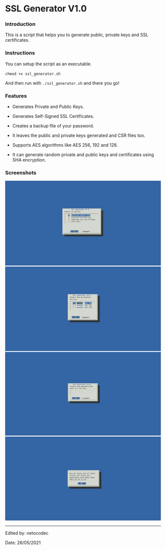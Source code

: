 # SSL Generator V1.0

### Introduction

This is a script that helps you to generate public, private keys and SSL certificates.


### Instructions

You can setup the script as an executable.

``
chmod +x ssl_generator.sh
``

And then run with ``./ssl_generator.sh`` and there you go!


### Features

- Generates Private and Public Keys.

- Generates Self-Signed SSL Certificates.

- Creates a backup file of your password.

- It leaves the public and private keys generated and CSR files too.

- Supports AES algorithms like AES 256, 192 and 128.

- It can generate random private and public keys and certificates using SHA encryption.


### Screenshots

![Main Menu](/screenshots/01.png "Main Menu")
![Encryption Menu](/screenshots/02.png "Encryption Menu")
![Password Menu](/screenshots/03.png "Password Menu")
![Final Message](/screenshots/04.png "Final Message")

---
Edited by: netocodec

Date: 26/05/2021
